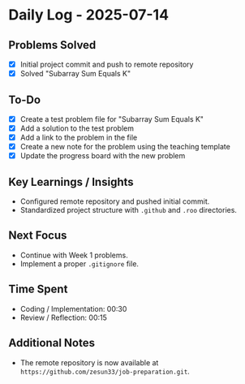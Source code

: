 # Daily Log - 2025-07-14

## Problems Solved
- [x] Initial project commit and push to remote repository
- [x] Solved "Subarray Sum Equals K"

## To-Do
- [x] Create a test problem file for "Subarray Sum Equals K"
- [x] Add a solution to the test problem
- [x] Add a link to the problem in the file
- [x] Create a new note for the problem using the teaching template
- [x] Update the progress board with the new problem

## Key Learnings / Insights
- Configured remote repository and pushed initial commit.
- Standardized project structure with `.github` and `.roo` directories.

## Next Focus
- Continue with Week 1 problems.
- Implement a proper `.gitignore` file.

## Time Spent
- Coding / Implementation: 00:30
- Review / Reflection: 00:15

## Additional Notes
- The remote repository is now available at `https://github.com/zesun33/job-preparation.git`.
